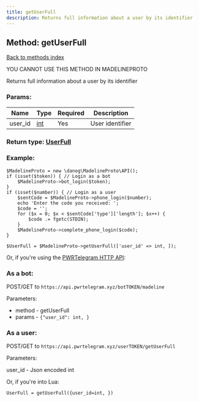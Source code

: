 ```yaml
---
title: getUserFull
description: Returns full information about a user by its identifier
---
```

## Method: getUserFull  
[Back to methods index](index.md)


YOU CANNOT USE THIS METHOD IN MADELINEPROTO


Returns full information about a user by its identifier

### Params:

| Name     |    Type       | Required | Description |
|----------|---------------|----------|-------------|
|user\_id|[int](../types/int.md) | Yes|User identifier|


### Return type: [UserFull](../types/UserFull.md)

### Example:


```
$MadelineProto = new \danog\MadelineProto\API();
if (isset($token)) { // Login as a bot
    $MadelineProto->bot_login($token);
}
if (isset($number)) { // Login as a user
    $sentCode = $MadelineProto->phone_login($number);
    echo 'Enter the code you received: ';
    $code = '';
    for ($x = 0; $x < $sentCode['type']['length']; $x++) {
        $code .= fgetc(STDIN);
    }
    $MadelineProto->complete_phone_login($code);
}

$UserFull = $MadelineProto->getUserFull(['user_id' => int, ]);
```

Or, if you're using the [PWRTelegram HTTP API](https://pwrtelegram.xyz):

### As a bot:

POST/GET to `https://api.pwrtelegram.xyz/botTOKEN/madeline`

Parameters:

* method - getUserFull
* params - `{"user_id": int, }`



### As a user:

POST/GET to `https://api.pwrtelegram.xyz/userTOKEN/getUserFull`

Parameters:

user_id - Json encoded int



Or, if you're into Lua:

```
UserFull = getUserFull({user_id=int, })
```

